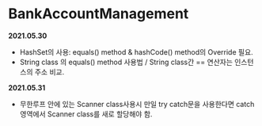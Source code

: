 # BankAccountManagement
**2021.05.30**
 - HashSet의 사용: equals() method & hashCode() method의 Override 필요.
 - String class 의 equals() method 사용법 / String class간 == 연산자는 인스턴스의 주소 비교.

**2021.05.31**
 - 무한루프 안에 있는 Scanner class사용시 만일 try catch문을 사용한다면 catch영역에서 Scanner class를 새로 할당해야 함.

